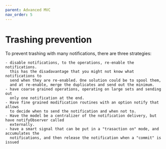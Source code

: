 ```yaml
---
parent: Advanced MVC
nav_order: 5
---
```

# Trashing prevention

To prevent trashing with many notifications, there are three strategies:

    - disable notifications, to the operations, re-enable the notifications.
      this has the disadavantage that you might not know what notifications to 
      send when they are re-enabled. One solution could be to spool them,
      and at re-enable, merge the duplicates and send out the minimum.
    - have coarse grained operations, operating on large sets and sending out 
      only one notification at the end.
    - Have fine grained modification routines with an option notify that allows
      to decide when to send the notification and when not to.
    - Have the model be a centralizer of the notification delivery, but have notifyObserver called
      externally. 
    - have a smart signal that can be put in a "trasaction on" mode, and accumulates the
      notifications, and then release the notification when a "commit" is issued


